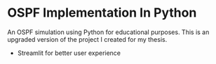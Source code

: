# OSPF Implementation In Python

An OSPF simulation using Python for educational purposes. This is an upgraded version of the project I created for my thesis.

- Streamlit for better user experience
